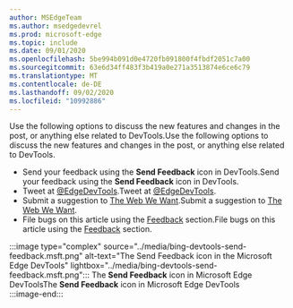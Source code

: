 ```yaml
---
author: MSEdgeTeam
ms.author: msedgedevrel
ms.prod: microsoft-edge
ms.topic: include
ms.date: 09/01/2020
ms.openlocfilehash: 5be994b091d0e4720fb091800f4fbdf2051c7a00
ms.sourcegitcommit: 63e6d34ff483f3b419a0e271a3513874e6ce6c79
ms.translationtype: MT
ms.contentlocale: de-DE
ms.lasthandoff: 09/02/2020
ms.locfileid: "10992886"
---
```

<span data-ttu-id="52b65-101">Use the following options to discuss the new features and changes in the post, or anything else related to DevTools.</span><span class="sxs-lookup"><span data-stu-id="52b65-101">Use the following options to discuss the new features and changes in the post, or anything else related to DevTools.</span></span>  

*   <span data-ttu-id="52b65-102">Send your feedback using the **Send Feedback** icon in DevTools.</span><span class="sxs-lookup"><span data-stu-id="52b65-102">Send your feedback using the **Send Feedback** icon in DevTools.</span></span>  
*   <span data-ttu-id="52b65-103">Tweet at [@EdgeDevTools][PostTweetEdgeDevTools].</span><span class="sxs-lookup"><span data-stu-id="52b65-103">Tweet at [@EdgeDevTools][PostTweetEdgeDevTools].</span></span>  
*   <span data-ttu-id="52b65-104">Submit a suggestion to [The Web We Want][TheWebWeWant].</span><span class="sxs-lookup"><span data-stu-id="52b65-104">Submit a suggestion to [The Web We Want][TheWebWeWant].</span></span>  
*   <span data-ttu-id="52b65-105">File bugs on this article using the [Feedback](#feedback) section.</span><span class="sxs-lookup"><span data-stu-id="52b65-105">File bugs on this article using the [Feedback](#feedback) section.</span></span>  

:::image type="complex" source="../media/bing-devtools-send-feedback.msft.png" alt-text="The Send Feedback icon in the Microsoft Edge DevTools" lightbox="../media/bing-devtools-send-feedback.msft.png":::
   <span data-ttu-id="52b65-107">The **Send Feedback** icon in Microsoft Edge DevTools</span><span class="sxs-lookup"><span data-stu-id="52b65-107">The **Send Feedback** icon in Microsoft Edge DevTools</span></span>  
:::image-end:::  

<!-- links -->  

[PostTweetEdgeDevTools]: https://twitter.com/intent/tweet?text=@EdgeDevTools "@EdgeDevTools | Post a Tweet"  

[EdgeDevToolsTwitterAccount]: https://twitter.com/EdgeDevTools "@EdgeDevTools Twitter account"  

[GitHubMicrosoftDocsEdgeDeveloperNewIssue]: https://github.com/MicrosoftDocs/edge-developer/issues/new?title=[DevTools%20Docs%20Feedback] "New Issue - MicrosoftDocs/edge-developer - GitHub"  

[TheWebWeWant]: https://webwewant.fyi "The Web We Want"  
